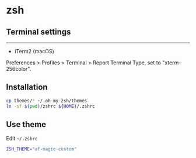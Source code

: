 # zsh

## Terminal settings
-----------------

- iTerm2 (macOS)

Preferences > Profiles > Terminal > Report Terminal Type, set to "xterm-256color".


## Installation

```bash
cp themes/* ~/.oh-my-zsh/themes
ln -sf $(pwd)/zshrc ${HOME}/.zshrc
```

## Use theme

Edit `~/.zshrc`

```bash
ZSH_THEME="af-magic-custom"
```

